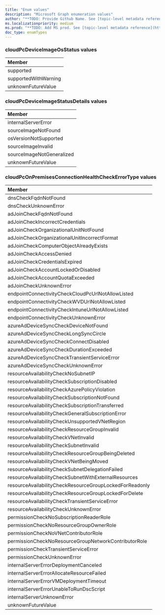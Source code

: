 ```yaml
---
title: "Enum values"
description: "Microsoft Graph enumeration values"
author: "**TODO: Provide Github Name. See [topic-level metadata reference](https://msgo.azurewebsites.net/add/document/guidelines/metadata.html#topic-level-metadata)**"
ms.localizationpriority: medium
ms.prod: "**TODO: Add MS prod. See [topic-level metadata reference](https://msgo.azurewebsites.net/add/document/guidelines/metadata.html#topic-level-metadata)**"
doc_type: enumTypes
---
```


### cloudPcDeviceImageOsStatus values 



|Member|
|:---|
|supported|
|supportedWithWarning|
|unknownFutureValue|

### cloudPcDeviceImageStatusDetails values 



|Member|
|:---|
|internalServerError|
|sourceImageNotFound|
|osVersionNotSupported|
|sourceImageInvalid|
|sourceImageNotGeneralized|
|unknownFutureValue|

### cloudPcOnPremisesConnectionHealthCheckErrorType values 



|Member|
|:---|
|dnsCheckFqdnNotFound|
|dnsCheckUnknownError|
|adJoinCheckFqdnNotFound|
|adJoinCheckIncorrectCredentials|
|adJoinCheckOrganizationalUnitNotFound|
|adJoinCheckOrganizationalUnitIncorrectFormat|
|adJoinCheckComputerObjectAlreadyExists|
|adJoinCheckAccessDenied|
|adJoinCheckCredentialsExpired|
|adJoinCheckAccountLockedOrDisabled|
|adJoinCheckAccountQuotaExceeded|
|adJoinCheckUnknownError|
|endpointConnectivityCheckCloudPcUrlNotAllowListed|
|endpointConnectivityCheckWVDUrlNotAllowListed|
|endpointConnectivityCheckIntuneUrlNotAllowListed|
|endpointConnectivityCheckUnknownError|
|azureAdDeviceSyncCheckDeviceNotFound|
|azureAdDeviceSyncCheckLongSyncCircle|
|azureAdDeviceSyncCheckConnectDisabled|
|azureAdDeviceSyncCheckDurationExceeded|
|azureAdDeviceSyncCheckTransientServiceError|
|azureAdDeviceSyncCheckUnknownError|
|resourceAvailabilityCheckNoSubnetIP|
|resourceAvailabilityCheckSubscriptionDisabled|
|resourceAvailabilityCheckAzurePolicyViolation|
|resourceAvailabilityCheckSubscriptionNotFound|
|resourceAvailabilityCheckSubscriptionTransferred|
|resourceAvailabilityCheckGeneralSubscriptionError|
|resourceAvailabilityCheckUnsupportedVNetRegion|
|resourceAvailabilityCheckResourceGroupInvalid|
|resourceAvailabilityCheckVNetInvalid|
|resourceAvailabilityCheckSubnetInvalid|
|resourceAvailabilityCheckResourceGroupBeingDeleted|
|resourceAvailabilityCheckVNetBeingMoved|
|resourceAvailabilityCheckSubnetDelegationFailed|
|resourceAvailabilityCheckSubnetWithExternalResources|
|resourceAvailabilityCheckResourceGroupLockedForReadonly|
|resourceAvailabilityCheckResourceGroupLockedForDelete|
|resourceAvailabilityCheckTransientServiceError|
|resourceAvailabilityCheckUnknownError|
|permissionCheckNoSubscriptionReaderRole|
|permissionCheckNoResourceGroupOwnerRole|
|permissionCheckNoVNetContributorRole|
|permissionCheckNoResourceGroupNetworkContributorRole|
|permissionCheckTransientServiceError|
|permissionCheckUnknownError|
|internalServerErrorDeploymentCanceled|
|internalServerErrorAllocateResourceFailed|
|internalServerErrorVMDeploymentTimeout|
|internalServerErrorUnableToRunDscScript|
|internalServerUnknownError|
|unknownFutureValue|

